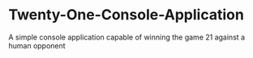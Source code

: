 # Twenty-One-Console-Application
A simple console application capable of winning the game 21 against a human opponent 
